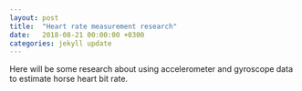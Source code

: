 ```yaml
---
layout: post
title:  "Heart rate measurement research"
date:   2018-08-21 00:00:00 +0300
categories: jekyll update
---
```

Here will be some research about using accelerometer and gyroscope data to estimate horse heart bit rate. 
